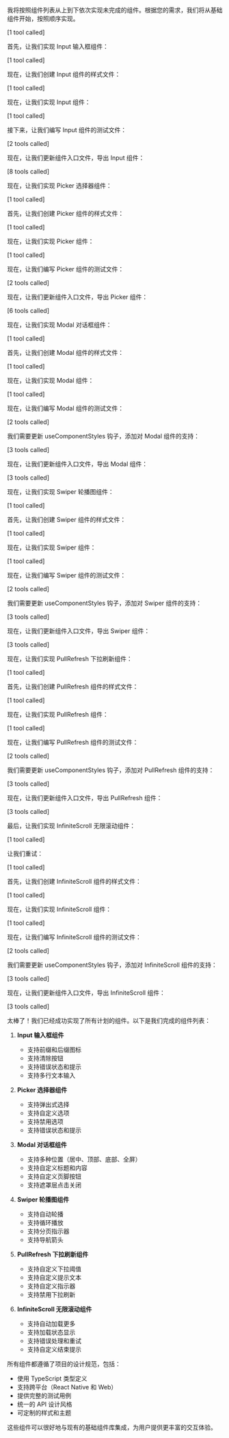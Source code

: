 我将按照组件列表从上到下依次实现未完成的组件。根据您的需求，我们将从基础组件开始，按照顺序实现。

[1 tool called]

首先，让我们实现 Input 输入框组件：

[1 tool called]

现在，让我们创建 Input 组件的样式文件：

[1 tool called]

现在，让我们实现 Input 组件：

[1 tool called]

接下来，让我们编写 Input 组件的测试文件：

[2 tools called]

现在，让我们更新组件入口文件，导出 Input 组件：

[8 tools called]

现在，让我们实现 Picker 选择器组件：

[1 tool called]

首先，让我们创建 Picker 组件的样式文件：

[1 tool called]

现在，让我们实现 Picker 组件：

[1 tool called]

现在，让我们编写 Picker 组件的测试文件：

[2 tools called]

现在，让我们更新组件入口文件，导出 Picker 组件：

[6 tools called]

现在，让我们实现 Modal 对话框组件：

[1 tool called]

首先，让我们创建 Modal 组件的样式文件：

[1 tool called]

现在，让我们实现 Modal 组件：

[1 tool called]

现在，让我们编写 Modal 组件的测试文件：

[2 tools called]

我们需要更新 useComponentStyles 钩子，添加对 Modal 组件的支持：

[3 tools called]

现在，让我们更新组件入口文件，导出 Modal 组件：

[3 tools called]

现在，让我们实现 Swiper 轮播图组件：

[1 tool called]

首先，让我们创建 Swiper 组件的样式文件：

[1 tool called]

现在，让我们实现 Swiper 组件：

[1 tool called]

现在，让我们编写 Swiper 组件的测试文件：

[2 tools called]

我们需要更新 useComponentStyles 钩子，添加对 Swiper 组件的支持：

[3 tools called]

现在，让我们更新组件入口文件，导出 Swiper 组件：

[3 tools called]

现在，让我们实现 PullRefresh 下拉刷新组件：

[1 tool called]

首先，让我们创建 PullRefresh 组件的样式文件：

[1 tool called]

现在，让我们实现 PullRefresh 组件：

[1 tool called]

现在，让我们编写 PullRefresh 组件的测试文件：

[2 tools called]

我们需要更新 useComponentStyles 钩子，添加对 PullRefresh 组件的支持：

[3 tools called]

现在，让我们更新组件入口文件，导出 PullRefresh 组件：

[3 tools called]

最后，让我们实现 InfiniteScroll 无限滚动组件：

[1 tool called]

让我们重试：

[1 tool called]

首先，让我们创建 InfiniteScroll 组件的样式文件：

[1 tool called]

现在，让我们实现 InfiniteScroll 组件：

[1 tool called]

现在，让我们编写 InfiniteScroll 组件的测试文件：

[2 tools called]

我们需要更新 useComponentStyles 钩子，添加对 InfiniteScroll 组件的支持：

[3 tools called]

现在，让我们更新组件入口文件，导出 InfiniteScroll 组件：

[3 tools called]

太棒了！我们已经成功实现了所有计划的组件。以下是我们完成的组件列表：

1. **Input 输入框组件**
   - 支持前缀和后缀图标
   - 支持清除按钮
   - 支持错误状态和提示
   - 支持多行文本输入

2. **Picker 选择器组件**
   - 支持弹出式选择
   - 支持自定义选项
   - 支持禁用选项
   - 支持错误状态和提示

3. **Modal 对话框组件**
   - 支持多种位置（居中、顶部、底部、全屏）
   - 支持自定义标题和内容
   - 支持自定义页脚按钮
   - 支持遮罩层点击关闭

4. **Swiper 轮播图组件**
   - 支持自动轮播
   - 支持循环播放
   - 支持分页指示器
   - 支持导航箭头

5. **PullRefresh 下拉刷新组件**
   - 支持自定义下拉阈值
   - 支持自定义提示文本
   - 支持自定义指示器
   - 支持禁用下拉刷新

6. **InfiniteScroll 无限滚动组件**
   - 支持自动加载更多
   - 支持加载状态显示
   - 支持错误处理和重试
   - 支持自定义结束提示

所有组件都遵循了项目的设计规范，包括：
- 使用 TypeScript 类型定义
- 支持跨平台（React Native 和 Web）
- 提供完整的测试用例
- 统一的 API 设计风格
- 可定制的样式和主题

这些组件可以很好地与现有的基础组件库集成，为用户提供更丰富的交互体验。